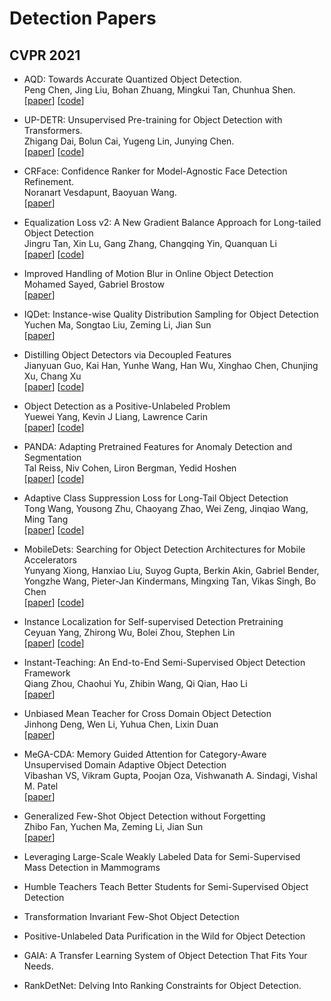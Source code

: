 

# Detection Papers

## CVPR 2021

+ AQD: Towards Accurate Quantized Object Detection.  
Peng Chen, Jing Liu, Bohan Zhuang, Mingkui Tan, Chunhua Shen.  
[[paper](https://arxiv.org/pdf/2007.06919.pdf)]  [[code](https://github.com/aim-uofa/model-quantization)]  

+ UP-DETR: Unsupervised Pre-training for Object Detection with Transformers.  
Zhigang Dai, Bolun Cai, Yugeng Lin, Junying Chen.  
[[paper](https://arxiv.org/pdf/2011.09094)]  [[code](https://github.com/dddzg/up-detr)]  

+ CRFace: Confidence Ranker for Model-Agnostic Face Detection Refinement.  
Noranart Vesdapunt, Baoyuan Wang.  
[[paper](https://arxiv.org/pdf/2103.07017.pdf)]

+ Equalization Loss v2: A New Gradient Balance Approach for Long-tailed Object Detection  
Jingru Tan, Xin Lu, Gang Zhang, Changqing Yin, Quanquan Li  
[[paper](https://arxiv.org/pdf/2012.08548.pdf)]  [[code](https://github.com/tztztztztz/eqlv2)] 

+ Improved Handling of Motion Blur in Online Object Detection  
Mohamed Sayed, Gabriel Brostow  
[[paper](https://arxiv.org/pdf/2011.14448.pdf)]  

+ IQDet: Instance-wise Quality Distribution Sampling for Object Detection  
Yuchen Ma, Songtao Liu, Zeming Li, Jian Sun  
[[paper](https://arxiv.org/pdf/2104.06936.pdf)]

+ Distilling Object Detectors via Decoupled Features  
Jianyuan Guo, Kai Han, Yunhe Wang, Han Wu, Xinghao Chen, Chunjing Xu, Chang Xu  
[[paper](https://arxiv.org/pdf/2103.14475.pdf)]  [[code](https://github.com/ggjy/DeFeat.pytorch)] 

+ Object Detection as a Positive-Unlabeled Problem  
Yuewei Yang, Kevin J Liang, Lawrence Carin  
[[paper](https://arxiv.org/pdf/2002.04672.pdf)]  [[code](https://github.com/ggjy/DeFeat.pytorch)] 

+ PANDA: Adapting Pretrained Features for Anomaly Detection and Segmentation  
Tal Reiss, Niv Cohen, Liron Bergman, Yedid Hoshen  
[[paper](https://arxiv.org/pdf/2010.05903.pdf)]  [[code](github.com/talreiss/PANDA)] 

+ Adaptive Class Suppression Loss for Long-Tail Object Detection  
Tong Wang, Yousong Zhu, Chaoyang Zhao, Wei Zeng, Jinqiao Wang, Ming Tang  
[[paper](https://arxiv.org/pdf/2104.00885.pdf)]  [[code](https://github.com/CASIA-IVA-Lab/ACSL)] 

+ MobileDets: Searching for Object Detection Architectures for Mobile Accelerators  
Yunyang Xiong, Hanxiao Liu, Suyog Gupta, Berkin Akin, Gabriel Bender, Yongzhe Wang, Pieter-Jan Kindermans, Mingxing Tan, Vikas Singh, Bo Chen  
[[paper](https://arxiv.org/pdf/2004.14525.pdf)]  [[code](https://github.com/tensorflow/models/tree/master/research/object_detection)]  

+ Instance Localization for Self-supervised Detection Pretraining  
Ceyuan Yang, Zhirong Wu, Bolei Zhou, Stephen Lin  
[[paper](https://arxiv.org/pdf/2102.08318.pdf)]  [[code](https://github.com/limbo0000/InstanceLoc)] 

+ Instant-Teaching: An End-to-End Semi-Supervised Object Detection Framework  
Qiang Zhou, Chaohui Yu, Zhibin Wang, Qi Qian, Hao Li  
[[paper](https://arxiv.org/abs/2103.11402)] 

+ Unbiased Mean Teacher for Cross Domain Object Detection  
Jinhong Deng, Wen Li, Yuhua Chen, Lixin Duan  
[[paper](https://arxiv.org/abs/2103.11402)] 

+ MeGA-CDA: Memory Guided Attention for Category-Aware Unsupervised Domain Adaptive Object Detection  
Vibashan VS, Vikram Gupta, Poojan Oza, Vishwanath A. Sindagi, Vishal M. Patel  
[[paper](https://arxiv.org/pdf/2103.04224)]  

+ Generalized Few-Shot Object Detection without Forgetting  
Zhibo Fan, Yuchen Ma, Zeming Li, Jian Sun  
[[paper](https://arxiv.org/pdf/2105.09491.pdf)] 

+ Leveraging Large-Scale Weakly Labeled Data for Semi-Supervised Mass Detection in Mammograms  
+ Humble Teachers Teach Better Students for Semi-Supervised Object Detection  

+ Transformation Invariant Few-Shot Object Detection  

+ Positive-Unlabeled Data Purification in the Wild for Object Detection  

+ GAIA: A Transfer Learning System of Object Detection That Fits Your Needs.  

+ RankDetNet: Delving Into Ranking Constraints for Object Detection.

